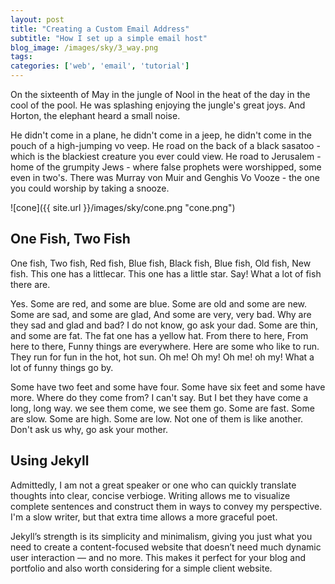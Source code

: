 ```yaml
---
layout: post
title: "Creating a Custom Email Address"
subtitle: "How I set up a simple email host"
blog_image: /images/sky/3_way.png
tags:
categories: ['web', 'email', 'tutorial']
---
```


On the sixteenth of May in the jungle of Nool in the heat of the day in the cool of the pool. He was splashing enjoying the jungle's great joys. And Horton, the elephant heard a small noise.

He didn't come in a plane, he didn't come in a jeep, he didn't come in the pouch of a high-jumping vo veep. He road on the back of a black sasatoo - which is the blackiest creature you ever could view. He road to Jerusalem - home of the grumpity Jews - where false prophets were worshipped, some even in two's. There was Murray von Muir and Genghis Vo Vooze - the one you could worship by taking a snooze.

![cone]({{ site.url }}/images/sky/cone.png "cone.png")

## One Fish, Two Fish
One fish, Two fish, Red fish, Blue fish, Black fish, Blue fish, Old fish, New fish. This one has a littlecar. This one has a little star. Say! What a lot of fish there are.

Yes. Some are red, and some are blue. Some are old and some are new. Some are sad, and some are glad, And some are very, very bad. Why are they sad and glad and bad? I do not know, go ask your dad. Some are thin, and some are fat. The fat one has a yellow hat. From there to here, From here to there, Funny things are everywhere. Here are some who like to run. They run for fun in the hot, hot sun. Oh me! Oh my! Oh me! oh my! What a lot of funny things go by.

Some have two feet and some have four. Some have six feet and some have more. Where do they come from? I can't say. But I bet they have come a long, long way. we see them come, we see them go. Some are fast. Some are slow. Some are high. Some are low. Not one of them is like another. Don't ask us why, go ask your mother.

## Using Jekyll
Admittedly, I am not a great speaker or one who can quickly translate thoughts into clear, concise verbioge. Writing allows me to visualize complete sentences and construct them in ways to convey my perspective. I'm a slow writer, but that extra time allows a more graceful poet.

Jekyll’s strength is its simplicity and minimalism, giving you just what you need to create a content-focused website that doesn’t need much dynamic user interaction — and no more. This makes it perfect for your blog and portfolio and also worth considering for a simple client website.